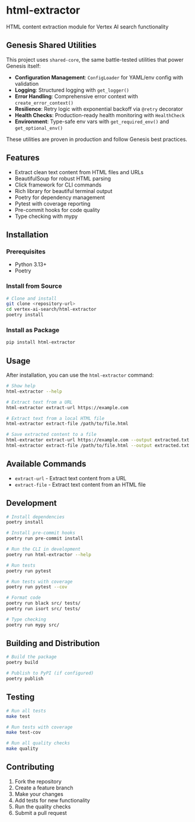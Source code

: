 # html-extractor

HTML content extraction module for Vertex AI search functionality


## Genesis Shared Utilities

This project uses `shared-core`, the same battle-tested utilities that power Genesis itself:

- **Configuration Management**: `ConfigLoader` for YAML/env config with validation
- **Logging**: Structured logging with `get_logger()`
- **Error Handling**: Comprehensive error context with `create_error_context()`
- **Resilience**: Retry logic with exponential backoff via `@retry` decorator
- **Health Checks**: Production-ready health monitoring with `HealthCheck`
- **Environment**: Type-safe env vars with `get_required_env()` and `get_optional_env()`

These utilities are proven in production and follow Genesis best practices.

## Features

- Extract clean text content from HTML files and URLs
- BeautifulSoup for robust HTML parsing
- Click framework for CLI commands
- Rich library for beautiful terminal output
- Poetry for dependency management
- Pytest with coverage reporting
- Pre-commit hooks for code quality
- Type checking with mypy

## Installation

### Prerequisites

- Python 3.13+
- Poetry

### Install from Source

```bash
# Clone and install
git clone <repository-url>
cd vertex-ai-search/html-extractor
poetry install
```

### Install as Package

```bash
pip install html-extractor
```

## Usage

After installation, you can use the `html-extractor` command:

```bash
# Show help
html-extractor --help

# Extract text from a URL
html-extractor extract-url https://example.com

# Extract text from a local HTML file
html-extractor extract-file /path/to/file.html

# Save extracted content to a file
html-extractor extract-url https://example.com --output extracted.txt
html-extractor extract-file /path/to/file.html --output extracted.txt
```

## Available Commands

- `extract-url` - Extract text content from a URL
- `extract-file` - Extract text content from an HTML file

## Development

```bash
# Install dependencies
poetry install

# Install pre-commit hooks
poetry run pre-commit install

# Run the CLI in development
poetry run html-extractor --help

# Run tests
poetry run pytest

# Run tests with coverage
poetry run pytest --cov

# Format code
poetry run black src/ tests/
poetry run isort src/ tests/

# Type checking
poetry run mypy src/
```

## Building and Distribution

```bash
# Build the package
poetry build

# Publish to PyPI (if configured)
poetry publish
```

## Testing

```bash
# Run all tests
make test

# Run tests with coverage
make test-cov

# Run all quality checks
make quality
```

## Contributing

1. Fork the repository
2. Create a feature branch
3. Make your changes
4. Add tests for new functionality
5. Run the quality checks
6. Submit a pull request
